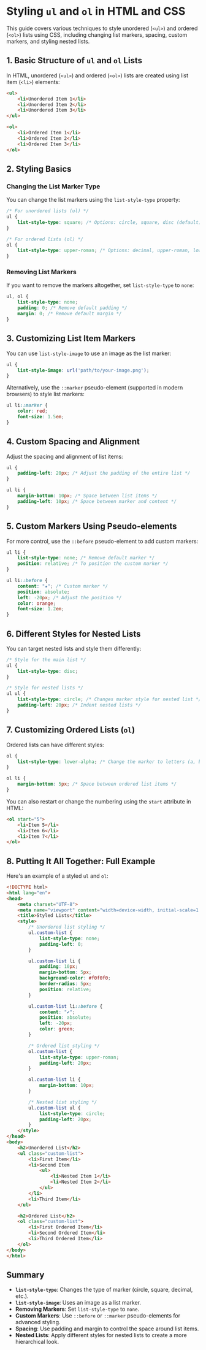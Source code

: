 
# Styling `ul` and `ol` in HTML and CSS

This guide covers various techniques to style unordered (`<ul>`) and ordered (`<ol>`) lists using CSS, including changing list markers, spacing, custom markers, and styling nested lists.

## 1. Basic Structure of `ul` and `ol` Lists

In HTML, unordered (`<ul>`) and ordered (`<ol>`) lists are created using list item (`<li>`) elements:

```html
<ul>
    <li>Unordered Item 1</li>
    <li>Unordered Item 2</li>
    <li>Unordered Item 3</li>
</ul>

<ol>
    <li>Ordered Item 1</li>
    <li>Ordered Item 2</li>
    <li>Ordered Item 3</li>
</ol>
```

## 2. Styling Basics

### Changing the List Marker Type

You can change the list markers using the `list-style-type` property:

```css
/* For unordered lists (ul) */
ul {
    list-style-type: square; /* Options: circle, square, disc (default) */
}

/* For ordered lists (ol) */
ol {
    list-style-type: upper-roman; /* Options: decimal, upper-roman, lower-alpha, etc. */
}
```

### Removing List Markers

If you want to remove the markers altogether, set `list-style-type` to `none`:

```css
ul, ol {
    list-style-type: none;
    padding: 0; /* Remove default padding */
    margin: 0; /* Remove default margin */
}
```

## 3. Customizing List Item Markers

You can use `list-style-image` to use an image as the list marker:

```css
ul {
    list-style-image: url('path/to/your-image.png');
}
```

Alternatively, use the `::marker` pseudo-element (supported in modern browsers) to style list markers:

```css
ul li::marker {
    color: red;
    font-size: 1.5em;
}
```

## 4. Custom Spacing and Alignment

Adjust the spacing and alignment of list items:

```css
ul {
    padding-left: 20px; /* Adjust the padding of the entire list */
}

ul li {
    margin-bottom: 10px; /* Space between list items */
    padding-left: 10px; /* Space between marker and content */
}
```

## 5. Custom Markers Using Pseudo-elements

For more control, use the `::before` pseudo-element to add custom markers:

```css
ul li {
    list-style-type: none; /* Remove default marker */
    position: relative; /* To position the custom marker */
}

ul li::before {
    content: "★"; /* Custom marker */
    position: absolute;
    left: -20px; /* Adjust the position */
    color: orange;
    font-size: 1.2em;
}
```

## 6. Different Styles for Nested Lists

You can target nested lists and style them differently:

```css
/* Style for the main list */
ul {
    list-style-type: disc;
}

/* Style for nested lists */
ul ul {
    list-style-type: circle; /* Changes marker style for nested list */
    padding-left: 20px; /* Indent nested lists */
}
```

## 7. Customizing Ordered Lists (`ol`)

Ordered lists can have different styles:

```css
ol {
    list-style-type: lower-alpha; /* Change the marker to letters (a, b, c) */
}

ol li {
    margin-bottom: 5px; /* Space between ordered list items */
}
```

You can also restart or change the numbering using the `start` attribute in HTML:

```html
<ol start="5">
    <li>Item 5</li>
    <li>Item 6</li>
    <li>Item 7</li>
</ol>
```

## 8. Putting It All Together: Full Example

Here's an example of a styled `ul` and `ol`:

```html
<!DOCTYPE html>
<html lang="en">
<head>
    <meta charset="UTF-8">
    <meta name="viewport" content="width=device-width, initial-scale=1.0">
    <title>Styled Lists</title>
    <style>
        /* Unordered list styling */
        ul.custom-list {
            list-style-type: none;
            padding-left: 0;
        }

        ul.custom-list li {
            padding: 10px;
            margin-bottom: 5px;
            background-color: #f0f0f0;
            border-radius: 5px;
            position: relative;
        }

        ul.custom-list li::before {
            content: "✔";
            position: absolute;
            left: -20px;
            color: green;
        }

        /* Ordered list styling */
        ol.custom-list {
            list-style-type: upper-roman;
            padding-left: 20px;
        }

        ol.custom-list li {
            margin-bottom: 10px;
        }

        /* Nested list styling */
        ul.custom-list ul {
            list-style-type: circle;
            padding-left: 20px;
        }
    </style>
</head>
<body>
    <h2>Unordered List</h2>
    <ul class="custom-list">
        <li>First Item</li>
        <li>Second Item
            <ul>
                <li>Nested Item 1</li>
                <li>Nested Item 2</li>
            </ul>
        </li>
        <li>Third Item</li>
    </ul>

    <h2>Ordered List</h2>
    <ol class="custom-list">
        <li>First Ordered Item</li>
        <li>Second Ordered Item</li>
        <li>Third Ordered Item</li>
    </ol>
</body>
</html>
```

## Summary
- **`list-style-type`**: Changes the type of marker (circle, square, decimal, etc.).
- **`list-style-image`**: Uses an image as a list marker.
- **Removing Markers**: Set `list-style-type` to `none`.
- **Custom Markers**: Use `::before` or `::marker` pseudo-elements for advanced styling.
- **Spacing**: Use padding and margin to control the space around list items.
- **Nested Lists**: Apply different styles for nested lists to create a more hierarchical look.

